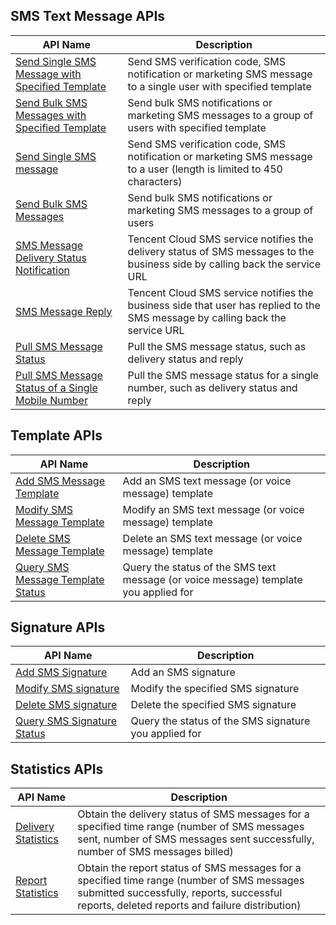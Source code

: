 ## SMS Text Message APIs 

| API Name | Description |
|-----|------|
| [Send Single SMS Message with Specified Template](https://cloud.tencent.com/document/product/382/5976)	| Send SMS verification code, SMS notification or marketing SMS message to a single user with specified template |
| [Send Bulk SMS Messages with Specified Template](https://cloud.tencent.com/document/product/382/5977)	| Send bulk SMS notifications or marketing SMS messages to a group of users with specified template |
| [Send Single SMS message](https://cloud.tencent.com/document/product/382/5808)	| Send SMS verification code, SMS notification or marketing SMS message to a user (length is limited to 450 characters) |
| [Send Bulk SMS Messages](https://cloud.tencent.com/document/product/382/5806)	| Send bulk SMS notifications or marketing SMS messages to a group of users |
| [SMS Message Delivery Status Notification](https://cloud.tencent.com/document/product/382/5807)	| Tencent Cloud SMS service notifies the delivery status of SMS messages to the business side by calling back the service URL |
| [SMS Message Reply ](https://cloud.tencent.com/document/product/382/5809)	| Tencent Cloud SMS service notifies the business side that user has replied to the SMS message by calling back the service URL |
| [Pull SMS Message Status](https://cloud.tencent.com/document/product/382/5810)	| Pull the SMS message status, such as delivery status and reply |
| [Pull SMS Message Status of a Single Mobile Number](https://cloud.tencent.com/document/product/382/5811)	| Pull the SMS message status for a single number, such as delivery status and reply |

## Template APIs
| API Name	| Description |
|-----|------|
| [Add SMS Message Template](https://cloud.tencent.com/document/product/382/5817)	| Add an SMS text message (or voice message) template |
| [Modify SMS Message Template](https://cloud.tencent.com/document/product/382/8649)	| Modify an SMS text message (or voice message) template |
| [Delete SMS Message Template](https://cloud.tencent.com/document/product/382/5818)	| Delete an SMS text message (or voice message) template |
| [Query SMS Message Template Status](https://cloud.tencent.com/document/product/382/5819)	| Query the status of the SMS text message (or voice message) template you applied for |

## Signature APIs
| API Name	| Description |
|-----|------|
| [Add SMS Signature](https://cloud.tencent.com/document/product/382/6038)	| Add an SMS signature |
| [Modify SMS signature](https://cloud.tencent.com/document/product/382/8650)	| Modify the specified SMS signature |
| [Delete SMS signature](https://cloud.tencent.com/document/product/382/6039)	|Delete the specified SMS signature |
| [Query SMS Signature Status](https://cloud.tencent.com/document/product/382/6040)	| Query the status of the SMS signature you applied for |

## Statistics APIs
| API Name	| Description |
|-----|------|
| [Delivery Statistics](https://cloud.tencent.com/document/product/382/7755)	| Obtain the delivery status of SMS messages for a specified time range (number of SMS messages sent, number of SMS messages sent successfully, number of SMS messages billed) |
| [Report Statistics](https://cloud.tencent.com/document/product/382/7756)	| Obtain the report status of SMS messages for a specified time range (number of SMS messages submitted successfully, reports, successful reports, deleted reports and failure distribution) |



